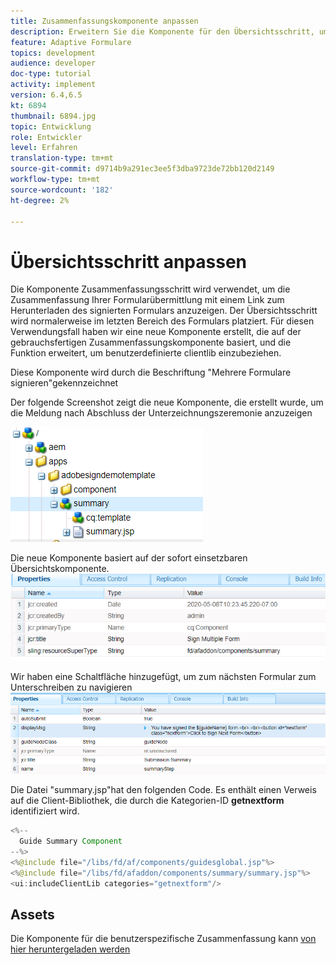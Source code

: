 ```yaml
---
title: Zusammenfassungskomponente anpassen
description: Erweitern Sie die Komponente für den Übersichtsschritt, um die Funktion zum Navigieren zum nächsten Formular im Paket einzuschließen.
feature: Adaptive Formulare
topics: development
audience: developer
doc-type: tutorial
activity: implement
version: 6.4,6.5
kt: 6894
thumbnail: 6894.jpg
topic: Entwicklung
role: Entwickler
level: Erfahren
translation-type: tm+mt
source-git-commit: d9714b9a291ec3ee5f3dba9723de72bb120d2149
workflow-type: tm+mt
source-wordcount: '182'
ht-degree: 2%

---
```



# Übersichtsschritt anpassen

Die Komponente Zusammenfassungsschritt wird verwendet, um die Zusammenfassung Ihrer Formularübermittlung mit einem Link zum Herunterladen des signierten Formulars anzuzeigen. Der Übersichtsschritt wird normalerweise im letzten Bereich des Formulars platziert.
Für diesen Verwendungsfall haben wir eine neue Komponente erstellt, die auf der gebrauchsfertigen Zusammenfassungskomponente basiert, und die Funktion erweitert, um benutzerdefinierte clientlib einzubeziehen.

Diese Komponente wird durch die Beschriftung &quot;Mehrere Formulare signieren&quot;gekennzeichnet

Der folgende Screenshot zeigt die neue Komponente, die erstellt wurde, um die Meldung nach Abschluss der Unterzeichnungszeremonie anzuzeigen

![Zusammenfassungskomponente](assets/summary.PNG)

Die neue Komponente basiert auf der sofort einsetzbaren Übersichtskomponente.
![component-prop](assets/componentprop.PNG)

Wir haben eine Schaltfläche hinzugefügt, um zum nächsten Formular zum Unterschreiben zu navigieren
![template-code](assets/template-code.PNG)

Die Datei &quot;summary.jsp&quot;hat den folgenden Code. Es enthält einen Verweis auf die Client-Bibliothek, die durch die Kategorien-ID **getnextform** identifiziert wird.

```java
<%--
  Guide Summary Component
--%>
<%@include file="/libs/fd/af/components/guidesglobal.jsp"%>
<%@include file="/libs/fd/afaddon/components/summary/summary.jsp"%>
<ui:includeClientLib categories="getnextform"/>
```

## Assets

Die Komponente für die benutzerspezifische Zusammenfassung kann [von hier heruntergeladen werden](assets/custom-summary-step.zip)


